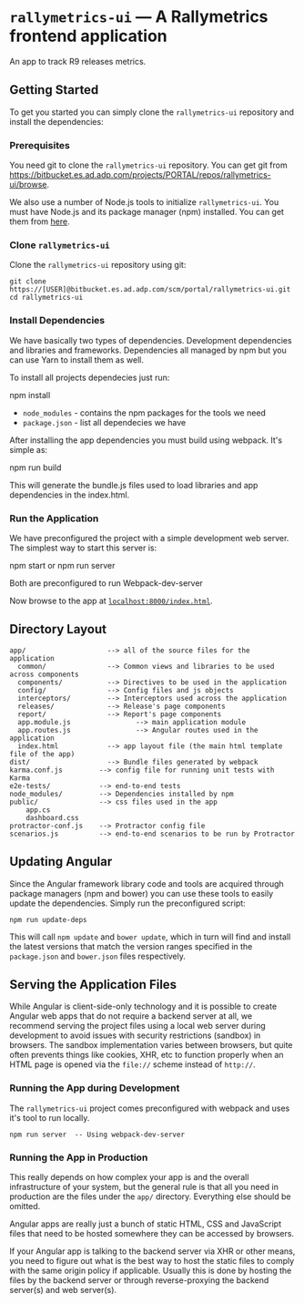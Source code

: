 # `rallymetrics-ui` — A Rallymetrics frontend application

An app to track R9 releases metrics.

## Getting Started

To get you started you can simply clone the `rallymetrics-ui` repository and install the dependencies:

### Prerequisites

You need git to clone the `rallymetrics-ui` repository. You can get git from https://bitbucket.es.ad.adp.com/projects/PORTAL/repos/rallymetrics-ui/browse.

We also use a number of Node.js tools to initialize `rallymetrics-ui`. You must have Node.js
and its package manager (npm) installed. You can get them from [here][node].

### Clone `rallymetrics-ui`

Clone the `rallymetrics-ui` repository using git:

```
git clone https://[USER]@bitbucket.es.ad.adp.com/scm/portal/rallymetrics-ui.git
cd rallymetrics-ui
```

### Install Dependencies

We have basically two types of dependencies. Development dependencies and libraries and frameworks.
Dependencies all managed by npm but you can use Yarn to install them as well.

To install all projects dependecies just run:

npm install

* `node_modules` - contains the npm packages for the tools we need
* `package.json` - list all dependecies we have

After installing the app dependencies you must build using webpack. It's simple as:

npm run build

This will generate the bundle.js files used to load libraries and app dependencies in the
index.html.

### Run the Application

We have preconfigured the project with a simple development web server. The simplest way to start
this server is:


npm start or npm run server

Both are preconfigured to run Webpack-dev-server

Now browse to the app at [`localhost:8000/index.html`][local-app-url].


## Directory Layout

```
app/                    --> all of the source files for the application
  common/               --> Common views and libraries to be used across components
  components/           --> Directives to be used in the application
  config/               --> Config files and js objects
  interceptors/         --> Interceptors used across the application
  releases/             --> Release's page components
  report/               --> Report's page components
  app.module.js                --> main application module
  app.routes.js                --> Angular routes used in the application
  index.html            --> app layout file (the main html template file of the app)
dist/                   --> Bundle files generated by webpack
karma.conf.js         --> config file for running unit tests with Karma
e2e-tests/            --> end-to-end tests
node_modules/         --> Dependencies installed by npm
public/               --> css files used in the app
    app.cs
    dashboard.css
protractor-conf.js    --> Protractor config file
scenarios.js          --> end-to-end scenarios to be run by Protractor
```

## Updating Angular

Since the Angular framework library code and tools are acquired through package managers (npm and
bower) you can use these tools to easily update the dependencies. Simply run the preconfigured
script:

```
npm run update-deps
```

This will call `npm update` and `bower update`, which in turn will find and install the latest
versions that match the version ranges specified in the `package.json` and `bower.json` files
respectively.


## Serving the Application Files

While Angular is client-side-only technology and it is possible to create Angular web apps that
do not require a backend server at all, we recommend serving the project files using a local
web server during development to avoid issues with security restrictions (sandbox) in browsers. The
sandbox implementation varies between browsers, but quite often prevents things like cookies, XHR,
etc to function properly when an HTML page is opened via the `file://` scheme instead of `http://`.

### Running the App during Development

The `rallymetrics-ui` project comes preconfigured with webpack and uses it's tool to run locally.

```
npm run server  -- Using webpack-dev-server
```

### Running the App in Production

This really depends on how complex your app is and the overall infrastructure of your system, but
the general rule is that all you need in production are the files under the `app/` directory.
Everything else should be omitted.

Angular apps are really just a bunch of static HTML, CSS and JavaScript files that need to be hosted
somewhere they can be accessed by browsers.

If your Angular app is talking to the backend server via XHR or other means, you need to figure out
what is the best way to host the static files to comply with the same origin policy if applicable.
Usually this is done by hosting the files by the backend server or through reverse-proxying the
backend server(s) and web server(s).



[angularjs]: https://angularjs.org/
[git]: https://git-scm.com/
[http-server]: https://github.com/indexzero/http-server
[jasmine]: https://jasmine.github.io/
[jdk]: https://wikipedia.org/wiki/Java_Development_Kit
[jdk-download]: http://www.oracle.com/technetwork/java/javase/downloads
[karma]: https://karma-runner.github.io/
[local-app-url]: http://localhost:8000/index.html
[node]: https://nodejs.org/
[npm]: https://www.npmjs.org/
[protractor]: http://www.protractortest.org/
[selenium]: http://docs.seleniumhq.org/
[travis]: https://travis-ci.org/
[travis-docs]: https://docs.travis-ci.com/user/getting-started
